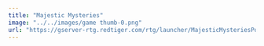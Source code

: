 ```yaml
---
title: "Majestic Mysteries"
image: "../../images/game thumb-0.png"
url: "https://gserver-rtg.redtiger.com/rtg/launcher/MajesticMysteriesPowerReels"
---
```

